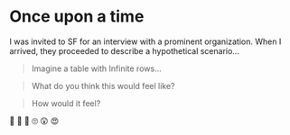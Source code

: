 # Once upon a time

I was invited to SF for an interview with a prominent organization.  When I arrived, they proceeded to describe a hypothetical scenario...

> Imagine a table with Infinite rows...

> What do you think this would feel like?

> How would it feel?

🤔
💭
🤩
🙄
😲
😍